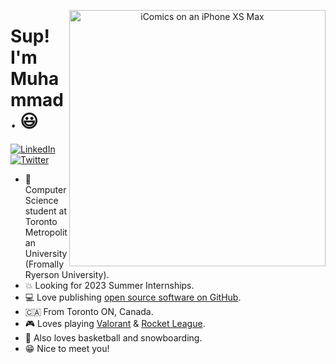 <p align="center">
<img src="[https://github.com/TimOliver/TimOliver/raw/main/header.png](https://images.unsplash.com/photo-1531297484001-80022131f5a1?ixlib=rb-1.2.1&ixid=MnwxMjA3fDB8MHxzZWFyY2h8Mnx8dGVjaHxlbnwwfHwwfHw%3D&w=1000&q=80)" width="410" alt="iComics on an iPhone XS Max" align="right" />
</p>

# Sup! I'm Muhammad. 😃

<p align="left">
<a href="https://www.linkedin.com/in/muhammad-abdullah-9736b41ba/">
<img src="https://img.shields.io/badge/-LinkedIn-%233781da" alt="LinkedIn"/></a> 
<a href="https://twitter.com/mabdullah03_">
<img src="https://img.shields.io/badge/-Twitter-%231DA1F2" alt="Twitter" /></a> 
</p>

* 📱 Computer Science student at Toronto Metropolitan University (Fromally Ryerson University).
* 💥 Looking for 2023 Summer Internships.
* 💻 Love publishing [open source software on GitHub](https://github.com/muhammadabdullahh?tab=repositories).
* 🇨🇦 From Toronto ON, Canada.
* 🎮 Loves playing [Valorant]([https://www.beyondallreason.info/](https://playvalorant.com/en-us/?gclid=Cj0KCQjwnP-ZBhDiARIsAH3FSRdiK4LT6tJPGE70DTwv_2Q-t0aWDnlF4zFEWpVsebyft0VmoHsW3SIaAiA1EALw_wcB&gclsrc=aw.ds)) & [Rocket League]([https://splatoon.nintendo.com/](https://www.rocketleague.com/)).
* 🎤 Also loves basketball and snowboarding.
* 😁 Nice to meet you!
